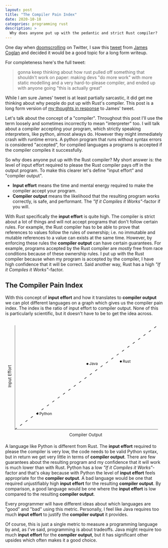 ```yaml
---
layout: post
title: "The Compiler Pain Index"
date: 2020-10-18
categories: programming rust
description: >
  Why does anyone put up with the pedantic and strict Rust compiler?
---
```


One day when [doomscrolling](https://en.wikipedia.org/wiki/Doomscrolling) on Twitter, I saw this [tweet](https://twitter.com/mountain_ghosts/status/1301878824737611778) from [James Coglan](http://jcoglan.com/) and decided it would be a good topic for a long form writeup.

For completeness here's the full tweet:

> gonna keep thinking about how rust pulled off something that shouldn't work on paper: making devs "do more work" with more static modelling and a very hard-to-please compiler, and ended up with anyone going "this is actually great"

While I am sure James' tweet is at least partially sarcastic, it did get me thinking about why people do put up with Rust's compiler. This post is a long form version of [my thoughts in response](https://twitter.com/K0nserv/status/1301902296595431425) to James' tweet.

Let's talk about the concept of a "compiler". Throughout this post I'll use the term loosely and sometimes incorrectly to mean "interpreter" too. I will talk about a compiler accepting your program, which strictly speaking interpreters, like python, almost always do. However they might immediately crash with runtime errors. A python program that runs without syntax errors is considered "accepted", for compiled languages a programs is accepted if the compiler compiles it successfully.

So why does anyone put up with the Rust compiler? My short answer is: the level of input effort required to please the Rust compiler pays off in the output program. To make this clearer let's define "input effort" and "compiler output".

+ **Input effort** means the time and mental energy required to make the compiler accept your program.
+ **Compiler output** means the likelihood that the resulting program works correctly, is safe, and performant. The _"If it Compiles it Works"_-factor if you will.


With Rust specifically the **input effort** is quite high. The compiler is strict about a lot of things and will not accept programs that don't follow certain rules. For example, the Rust compiler has to be able to prove that references to values follow the rules of ownership; i.e. no immutable and mutable references to a value can exists at the same time. However, by enforcing these rules the **compiler output** can have certain guarantees. For example, programs accepted by the Rust compiler are _mostly_ free from race conditions because of these ownership rules. I put up with the Rust compiler because when my program is accepted by the compiler, I have high confidence that it will be correct. Said another way, Rust has a high _"If it Compiles it Works"_-factor.

## The Compiler Pain Index

With this concept of **input effort** and how it translates to **compiler output** we can plot different languages on a graph which gives us the compiler pain index. The index is the ratio of input effort to compiler output. None of this is particularly scientific, but it doesn't have to be to get the idea across.

<svg class="svg-illustration" viewBox="0 0 665 500" version="1.1" xmlns="http://www.w3.org/2000/svg" xmlns:xlink="http://www.w3.org/1999/xlink" aria-role="img" aria-label="The compiler pain index. The ratio between input effort and compiler output">
    <title>The compiler pain index</title>
    <desc>The ratio between compiler input effort and compiler output.</desc>
    <g id="compiler-pain-index-dark-mode" stroke="none" stroke-width="1" fill="none" fill-rule="evenodd">
        <line x1="41" y1="459" x2="645" y2="20" class="line" stroke-opacity="0.92" stroke="#FFFFFF" stroke-width="2" stroke-linecap="square" stroke-dasharray="8,20"></line>
        <polyline id="Path-2" stroke="#999999" stroke-width="2" points="645 459 41 459 41 20"></polyline>
        <text id="Input-Effort" transform="translate(18.500000, 240.500000) rotate(270.000000) translate(-18.500000, -240.500000) " font-size="18" font-weight="normal" fill="#FFFFFF" fill-opacity="0.9">
            <tspan x="-23.5" y="247">Input Effort</tspan>
        </text>
        <text id="Compiler-Output" font-size="18" font-weight="normal" fill="#FFFFFF" fill-opacity="0.9">
            <tspan x="270" y="488">Compiler Output</tspan>
        </text>
        <g id="Rust" transform="translate(484.000000, 163.000000)" fill-opacity="0.92">
            <circle class="oval" fill="#11A8CA" cx="4" cy="10" r="4"></circle>
            <text font-size="16" font-weight="normal" fill="#FFFFFF">
                <tspan x="12" y="15">Rust</tspan>
            </text>
        </g>
        <g id="Java" transform="translate(343.000000, 173.000000)" fill-opacity="0.92">
            <circle class="oval" fill="#11A8CA" cx="4" cy="10" r="4"></circle>
            <text font-size="16" font-weight="normal" fill="#FFFFFF">
                <tspan x="12" y="15">Java</tspan>
            </text>
        </g>
        <g id="Python" transform="translate(132.000000, 383.000000)" fill-opacity="0.92">
            <circle class="oval" fill="#11A8CA" cx="4" cy="10" r="4"></circle>
            <text font-size="16" font-weight="normal" fill="#FFFFFF">
                <tspan x="12" y="15">Python</tspan>
            </text>
        </g>
    </g>
</svg>

A language like Python is different from Rust. The **input effort** required to please the compiler is very low, the code needs to be valid Python syntax, but in return we get very little in terms of **compiler output**. There are few guarantees about the resulting program and my confidence that it will work is much lower than with Rust. Python has a low _"If it Compiles it Works"_-factor and that's okay because with Python the level of **input effort** feels appropriate for the **compiler output**. A bad language would be one that required unjustifiably high **input effort** for the resulting **compiler output**. By comparison, a good language would be one where the **input effort** is low compared to the resulting **compiler output**.

Every programmer will have different ideas about which languages are "good" and "bad" using this metric. Personally, I feel like Java requires too much **input effort** to justify the **compiler output** it provides.

Of course, this is just a single metric to measure a programming language by and, as I've said, programming is about tradeoffs. Java might require too much **input effort** for the **compiler output**, but it has significant other upsides which often makes it a good choice.


<style type="text/css">
svg .oval {
  fill: var(--highlight-color, #000);
}

svg text {
  fill: var(--text-color, #000);
}

svg .line {
  stroke: var(--text-color, #000);
}
</style>
